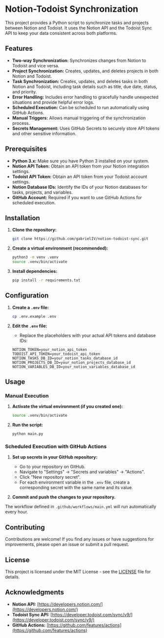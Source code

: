 # Notion-Todoist Synchronization

This project provides a Python script to synchronize tasks and projects between Notion and Todoist. It uses the Notion API and the Todoist Sync API to keep your data consistent across both platforms.

## Features

- **Two-way Synchronization:** Synchronizes changes from Notion to Todoist and vice versa.
- **Project Synchronization:** Creates, updates, and deletes projects in both Notion and Todoist.
- **Task Synchronization:** Creates, updates, and deletes tasks in both Notion and Todoist, including task details such as title, due date, status, and priority.
- **Error Handling:** Includes error handling to gracefully handle unexpected situations and provide helpful error logs.
- **Scheduled Execution:** Can be scheduled to run automatically using GitHub Actions.
- **Manual Triggers:** Allows manual triggering of the synchronization process.
- **Secrets Management:** Uses GitHub Secrets to securely store API tokens and other sensitive information.

## Prerequisites

- **Python 3.x:** Make sure you have Python 3 installed on your system.
- **Notion API Token:** Obtain an API token from your Notion integration settings.
- **Todoist API Token:** Obtain an API token from your Todoist account settings.
- **Notion Database IDs:** Identify the IDs of your Notion databases for tasks, projects, and variables.
- **GitHub Account:** Required if you want to use GitHub Actions for scheduled execution.

## Installation

1. **Clone the repository:**

   ```bash
   git clone https://github.com/gabrielIV/notion-todoist-sync.git
   ```

2. **Create a virtual environment (recommended):**

   ```bash
   python3 -m venv .venv
   source .venv/bin/activate
   ```

3. **Install dependencies:**
   ```bash
   pip install -r requirements.txt
   ```

## Configuration

1. **Create a `.env` file:**

   ```bash
   cp .env.example .env
   ```

2. **Edit the `.env` file:**

   - Replace the placeholders with your actual API tokens and database IDs:

   ```
   NOTION_TOKEN=your_notion_api_token
   TODOIST_API_TOKEN=your_todoist_api_token
   NOTION_TASKS_DB_ID=your_notion_tasks_database_id
   NOTION_PROJECTS_DB_ID=your_notion_projects_database_id
   NOTION_VARIABLES_DB_ID=your_notion_variables_database_id
   ```

## Usage

### Manual Execution

1. **Activate the virtual environment (if you created one):**

   ```bash
   source .venv/bin/activate
   ```

2. **Run the script:**
   ```bash
   python main.py
   ```

### Scheduled Execution with GitHub Actions

1. **Set up secrets in your GitHub repository:**

   - Go to your repository on GitHub.
   - Navigate to "Settings" -> "Secrets and variables" -> "Actions".
   - Click "New repository secret".
   - For each environment variable in the `.env` file, create a corresponding secret with the same name and its value.

2. **Commit and push the changes to your repository.**

The workflow defined in `.github/workflows/main.yml` will run automatically every hour.

## Contributing

Contributions are welcome! If you find any issues or have suggestions for improvements, please open an issue or submit a pull request.

## License

This project is licensed under the MIT License - see the [LICENSE](LICENSE) file for details.

## Acknowledgments

- **Notion API:** [https://developers.notion.com/](https://developers.notion.com/)
- **Todoist Sync API:** [https://developer.todoist.com/sync/v9/](https://developer.todoist.com/sync/v9/)
- **GitHub Actions:** [https://github.com/features/actions](https://github.com/features/actions)
